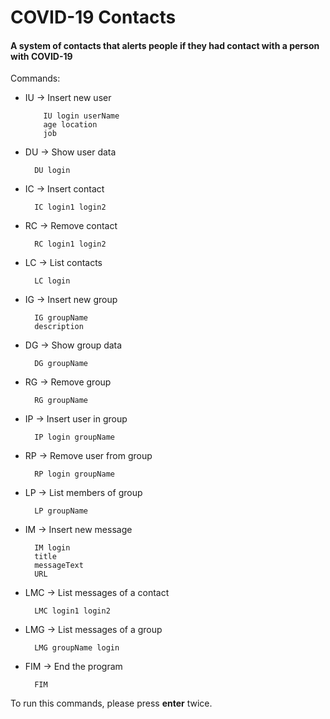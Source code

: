 # COVID-19 Contacts

#### A system of contacts that alerts people if they had contact with a person with COVID-19

Commands:

- IU &#8594; Insert new user
  
          IU login userName
          age location
          job
  
- DU &#8594; Show user data
  
        DU login
  
- IC &#8594; Insert contact
  
        IC login1 login2

- RC &#8594; Remove contact
  
        RC login1 login2

- LC &#8594; List contacts
  
        LC login

- IG &#8594; Insert new group
  
        IG groupName
        description
  
- DG &#8594; Show group data
  
        DG groupName
  
- RG &#8594; Remove group
  
        RG groupName

- IP &#8594; Insert user in group
  
        IP login groupName

- RP &#8594; Remove user from group
  
        RP login groupName

- LP &#8594; List members of group
  
        LP groupName

- IM &#8594; Insert new message
  
        IM login
        title
        messageText
        URL
  
- LMC &#8594; List messages of a contact
  
        LMC login1 login2

- LMG &#8594; List messages of a group
  
        LMG groupName login
  
- FIM &#8594; End the program

        FIM


To run this commands, please press **enter** twice.
